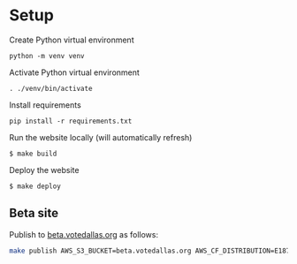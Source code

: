 # Setup

Create Python virtual environment

```console
python -m venv venv
```

Activate Python virtual environment
```
. ./venv/bin/activate
```

Install requirements

```console
pip install -r requirements.txt
```

Run the website locally (will automatically refresh)

```console
$ make build
```

Deploy the website

```console
$ make deploy
```

## Beta site

Publish to [beta.votedallas.org](https://beta.votedallas.org/) as follows:

```bash
make publish AWS_S3_BUCKET=beta.votedallas.org AWS_CF_DISTRIBUTION=E1872JDMLLUW5Q
```
